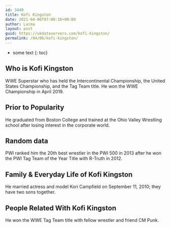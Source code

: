 ```yaml
---
id: 3440
title: Kofi Kingston
date: 2021-04-06T07:00:16+00:00
author: Laima
layout: post
guid: https://ukdataservers.com/kofi-kingston/
permalink: /04/06/kofi-kingston/
---
```


* some text
{: toc}


## Who is Kofi Kingston
                  
                  
                  
WWE Superstar who has held the Intercontinental Championship, the United States Championship, and the Tag Team title. He won the WWE Championship in April 2019. 
                  
              
            
              
            
                
                
                
## Prior to Popularity
                  
                  
                  
He graduated from Boston College and trained at the Ohio Valley Wrestling school after losing interest in the corporate world.
                  
              
            
              
            
                
                
                
## Random data
                  
                  
                  
PWI ranked him the 20th best wrestler in the PWI 500 in 2013 after he won the PWI Tag Team of the Year Title with R-Truth in 2012.
                  
              
            
              
            
                
                
                
## Family & Everyday Life of Kofi Kingston
                  
                  
                  
He married actress and model Kori Campfield on September 11, 2010; they have two sons together.
                  
              
            
              
            
                
                
                
## People Related With Kofi Kingston
                  
                  
                  
He won the WWE Tag Team title with fellow wrestler and friend CM Punk.
                  
              
            
              
            
                
              
            
              
              
            
            
              
            
          
          
          